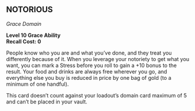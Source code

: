 ## NOTORIOUS  
_Grace Domain_

**Level 10 Grace Ability**  
**Recall Cost: 0**

People know who you are and what you’ve done, and they treat you differently because of it. When you leverage your notoriety to get what you want, you can mark a Stress before you roll to gain a +10 bonus to the result. Your food and drinks are always free wherever you go, and everything else you buy is reduced in price by one bag of gold (to a minimum of one handful).  

This card doesn’t count against your loadout’s domain card maximum of 5 and can’t be placed in your vault.

